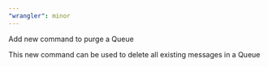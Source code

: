 ```yaml
---
"wrangler": minor
---
```


Add new command to purge a Queue

This new command can be used to delete all existing messages in a Queue
